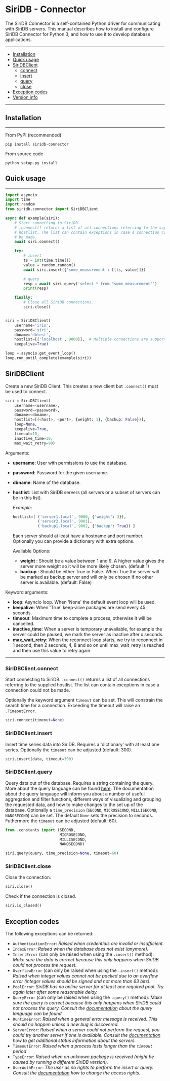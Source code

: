 SiriDB - Connector
==================

The SiriDB Connector is a self-contained Python driver for communicating with SiriDB servers.
This manual describes how to install and configure SiriDB Connector for Python 3, and how to use it to develop database applications.


---------------------------------------
  * [Installation](#installation)
  * [Quick usage](#quick-usage)
  * [SiriDBClient](#siridbclient)
    * [connect](#siridbclientconnect)
    * [insert](#siridbclientinsert)
    * [query](#siridbclientquery)
    * [close](#siridbclientclose)
  * [Exception codes](#exception-codes)
  * [Version info](#version-info)

---------------------------------------

## Installation
------------

From PyPI (recommended)

```
pip install siridb-connector
```

From source code

```
python setup.py install
```


## Quick usage
-------

```python
import asyncio
import time
import random
from siridb.connector import SiriDBClient

async def example(siri):
    # Start connecting to SiriDB.
    # .connect() returns a list of all connections referring to the supplied
    # hostlist. The list can contain exceptions in case a connection could not
    # be made.
    await siri.connect()

    try:
        # insert
        ts = int(time.time())
        value = random.random()
        await siri.insert({'some_measurement': [[ts, value]]})

        # query
        resp = await siri.query('select * from "some_measurement"')
        print(resp)

    finally:
        # Close all SiriDB connections.
        siri.close()


siri = SiriDBClient(
    username='iris',
    password='siri',
    dbname='dbtest',
    hostlist=[('localhost', 9000)],  # Multiple connections are supported
    keepalive=True)

loop = asyncio.get_event_loop()
loop.run_until_complete(example(siri))
```


## SiriDBClient
Create a new SiriDB Client. This creates a new client but `.connect()` must be used to connect.

```python
siri = SiriDBClient(
    username=<username>,
    password=<password>,
    dbname=<dbname>,
    hostlist=[(<host>, <port>, {weight: 1}, {backup: False})],
    loop=None,
    keepalive=True,
    timeout=10,
    inactive_time=30,
    max_wait_retry=90)
```

Arguments:
* __username__: User with permissions to use the database.
* __password__: Password for the given username.
* __dbname__: Name of the database.
* __hostlist__: List with SiriDB servers (all servers or a subset of
servers can be in this list).


    *Example:*
    ```python
    hostlist=[ ('server1.local', 9000, {'weight': 3}),
               ('server2.local', 9001),
               ('backup1.local', 9002, {'backup': True}) ]
    ```
    Each server should at least have a hostname and port
    number. Optionally you can provide a dictionary with
    extra options.

    Available Options:
    - __weight__ : Should be a value between 1 and 9. A higher
                value gives the server more weight so it will
                be more likely chosen. (default 1)
    - __backup__ : Should be either True or False. When True the
                server will be marked as backup server and
                will only be chosen if no other server is
                available. (default: False)


Keyword arguments:
* __loop__: Asyncio loop. When 'None' the default event loop will be used.
* __keepalive__: When 'True' keep-alive packages are send every 45 seconds.
* __timeout__: Maximum time to complete a process, otherwise it will be cancelled.
* __inactive_time__: When a server is temporary unavailable, for
example the server could be paused, we mark the server as inactive after x seconds.
* __max_wait_retry__: When the reconnect loop starts, we try to reconnect in 1 second, then 2 seconds, 4, 8 and so on until max_wait_retry is reached and then use this value to retry again.
******************************************************************************

### SiriDBClient.connect

Start connecting to SiriDB. `.connect()` returns a list of all connections referring to the supplied hostlist. The list can contain exceptions in case a connection could not be made.

Optionally the keyword argument `timeout` can be set. This will constrain the search time for a connection. Exceeding the timeout will raise an `.TimeoutError`.

```python
siri.connect(timeout=None)
```

### SiriDBClient.insert

Insert time series data into SiriDB. Requires a 'dictionary' with at least one series.
Optionally the `timeout` can be adjusted (default: 300).

```python
siri.insert(data, timeout=300)
```

### SiriDBClient.query

Query data out of the database. Requires a string containing the query. More about the query language can be found [here](http://siridb.net/docs/). The documentation about the query language will inform you about a number of useful aggregation and filter functions, different ways of visualizing and grouping the requested data, and how to make changes to the set up of the database. Optionally a `time_precision` (`SECOND`, `MICROSECOND`, `MILLISECOND`, `NANOSECOND`) can be set. The default `None` sets the precision to seconds. Futhermore the `timeout` can be adjusted (default: 60).

```python
from .constants import (SECOND,
                        MICROSECOND,
                        MILLISECOND,
                        NANOSECOND)

siri.query(query, time_precision=None, timeout=60)
```

### SiriDBClient.close

Close the connection.

```python
siri.close()
```

Check if the connection is closed.

```python
siri.is_closed()
```

## Exception codes

The following exceptions can be returned:

- `AuthenticationError`:
 *Raised when credentials are invalid or insufficient.*
- `IndexError`:
*Raised when the database does not exist (anymore).*
- `InsertError` (can only be raised when using the `.insert()` method):
 *Make sure the data is correct because this only happens when SiriDB could not process the request.*
- `OverflowError` (can only be raised when using the `.insert()` method):
 *Raised when integer values cannot not be packed due to an overflow error (integer values should be signed and not more than 63 bits).*
- `PoolError`:
 *SiriDB has no online server for at least one required pool. Try again later after some reasonable delay.*
- `QueryError` (can only be raised when using the `.query()` method):
 *Make sure the query is correct because this only happens when SiriDB could not process the query. Consult the [documentation](http://siridb.net/docs/#help_select) about the query language can be found.*
- `RuntimeError`:
 *Raised when a general error message is received. This should no happen unless a new bug is discovered.*
- `ServerError`:
 *Raised when a server could not perform the request, you could try another server if one is available. Consult the [documentation](http://siridb.net/docs/#help_list_servers) how to get additional status information about the servers.*
- `TimeoutError`:
 *Raised when a process lasts longer than the `timeout` period*
- `TypeError`:
 *Raised when an unknown package is received (might be caused by running a different SiriDB version).*
- `UserAuthError`:
 *The user as no rights to perform the insert or query. Consult the [documentation](http://siridb.net/docs/#help_access) how to change the access rights.*

